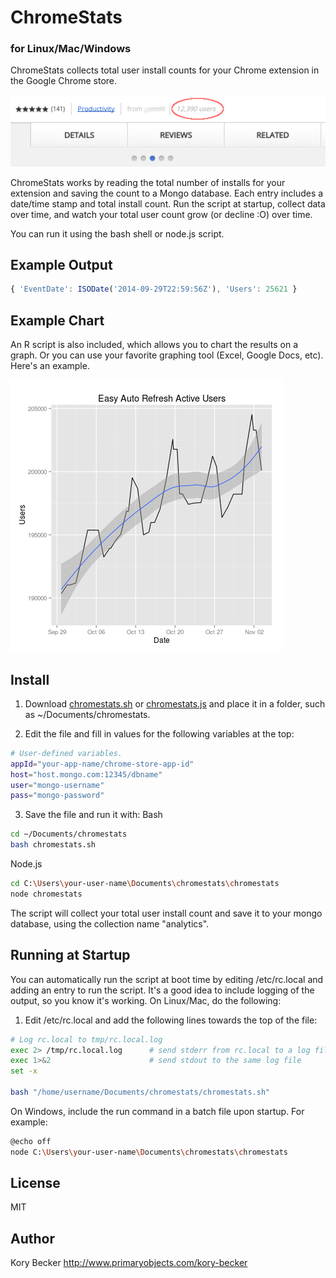 ChromeStats
=========
### for Linux/Mac/Windows

ChromeStats collects total user install counts for your Chrome extension in the Google Chrome store.

![Screenshot 1](https://raw.githubusercontent.com/primaryobjects/chromestats/master/images/chromestats-1.png)

ChromeStats works by reading the total number of installs for your extension and saving the count to a Mongo database. Each entry includes a date/time stamp and total install count. Run the script at startup, collect data over time, and watch your total user count grow (or decline :O) over time.

You can run it using the bash shell or node.js script.

Example Output
---

```javascript
{ 'EventDate': ISODate('2014-09-29T22:59:56Z'), 'Users': 25621 }
```

Example Chart
---

An R script is also included, which allows you to chart the results on a graph. Or you can use your favorite graphing tool (Excel, Google Docs, etc). Here's an example.

![Screenshot 2](https://raw.githubusercontent.com/primaryobjects/chromestats/master/images/analytics.png)

Install
---

1. Download [chromestats.sh](https://raw.githubusercontent.com/primaryobjects/chromestats/master/chromestats.sh) or [chromestats.js](https://raw.githubusercontent.com/primaryobjects/chromestats/master/chromestats.js) and place it in a folder, such as ~/Documents/chromestats.

2. Edit the file and fill in values for the following variables at the top:

 ```sh
 # User-defined variables.
 appId="your-app-name/chrome-store-app-id"
 host="host.mongo.com:12345/dbname"
 user="mongo-username"
 pass="mongo-password"
 ```

3. Save the file and run it with:
 Bash
 ```sh
 cd ~/Documents/chromestats
 bash chromestats.sh
 ```

 Node.js
 ```sh
 cd C:\Users\your-user-name\Documents\chromestats\chromestats
 node chromestats
 ```

The script will collect your total user install count and save it to your mongo database, using the collection name "analytics".

Running at Startup
---

You can automatically run the script at boot time by editing /etc/rc.local and adding an entry to run the script. It's a good idea to include logging of the output, so you know it's working. On Linux/Mac, do the following:

1. Edit /etc/rc.local and add the following lines towards the top of the file:
 ```sh
 # Log rc.local to tmp/rc.local.log
 exec 2> /tmp/rc.local.log      # send stderr from rc.local to a log file
 exec 1>&2                      # send stdout to the same log file
 set -x
 
 bash "/home/username/Documents/chromestats/chromestats.sh"
 ```

On Windows, include the run command in a batch file upon startup. For example:
 ```sh
 @echo off
 node C:\Users\your-user-name\Documents\chromestats\chromestats
 ```

License
----

MIT

Author
----
Kory Becker
http://www.primaryobjects.com/kory-becker
